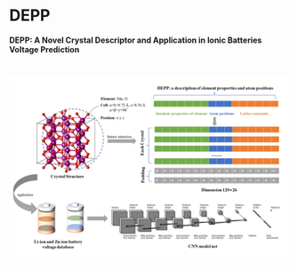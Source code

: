 # DEPP
**DEPP: A Novel Crystal Descriptor and Application in Ionic Batteries Voltage Prediction**
# ![image.png](Schematic.png)
